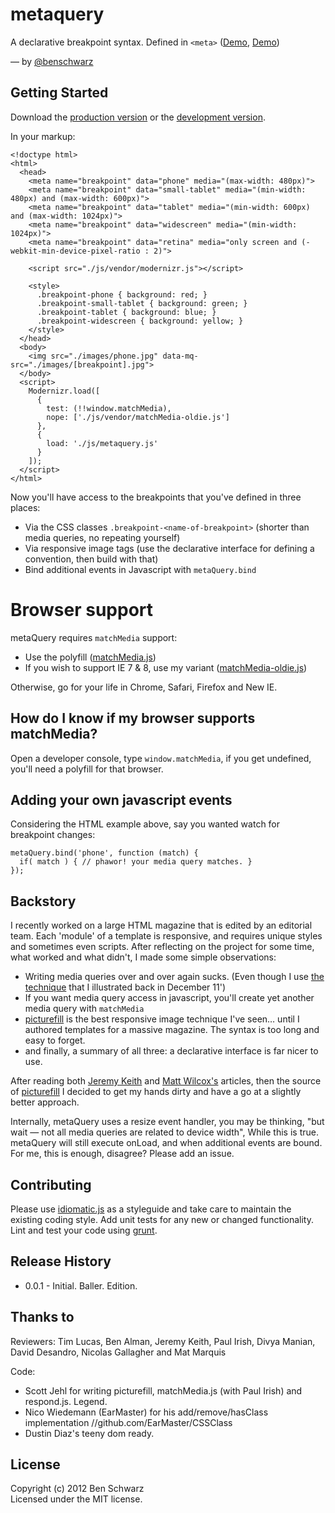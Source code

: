 # metaquery

A declarative breakpoint syntax. Defined in `<meta>` ([Demo](http://benschwarz.github.com/metaquery/images.html), [Demo](http://benschwarz.github.com/metaquery/css-classes.html))

— by [@benschwarz](http://twitter.com/benschwarz)

## Getting Started

Download the [production version][min] or the [development version][max].

[min]: https://raw.github.com/benschwarz/metaquery/master/metaquery.min.js
[max]: https://raw.github.com/benschwarz/metaquery/master/metaquery.js

In your markup:

    <!doctype html>
    <html>
      <head>
        <meta name="breakpoint" data="phone" media="(max-width: 480px)">
        <meta name="breakpoint" data="small-tablet" media="(min-width: 480px) and (max-width: 600px)">
        <meta name="breakpoint" data="tablet" media="(min-width: 600px) and (max-width: 1024px)">
        <meta name="breakpoint" data="widescreen" media="(min-width: 1024px)">
        <meta name="breakpoint" data="retina" media="only screen and (-webkit-min-device-pixel-ratio : 2)">
        
        <script src="./js/vendor/modernizr.js"></script>
  
        <style>
          .breakpoint-phone { background: red; }
          .breakpoint-small-tablet { background: green; }
          .breakpoint-tablet { background: blue; }
          .breakpoint-widescreen { background: yellow; }
        </style>
      </head>
      <body>
        <img src="./images/phone.jpg" data-mq-src="./images/[breakpoint].jpg">
      </body>
      <script>
        Modernizr.load([
          {
            test: (!!window.matchMedia),
            nope: ['./js/vendor/matchMedia-oldie.js']
          },
          {
            load: './js/metaquery.js'
          }
        ]);
      </script>
    </html>

Now you'll have access to the breakpoints that you've defined in three places:

* Via the CSS classes `.breakpoint-<name-of-breakpoint>` (shorter than media queries, no repeating yourself)
* Via responsive image tags (use the declarative interface for defining a convention, then build with that)
* Bind additional events in Javascript with `metaQuery.bind`

# Browser support

metaQuery requires `matchMedia` support: 

* Use the polyfill ([matchMedia.js][matchMedia.js])
* If you wish to support IE 7 & 8, use my variant ([matchMedia-oldie.js][matchmedia-oldie])

Otherwise, go for your life in Chrome, Safari, Firefox and New IE.

## How do I know if my browser supports matchMedia? 

Open a developer console, type `window.matchMedia`, if you get undefined, you'll need a polyfill for that browser.

## Adding your own javascript events

Considering the HTML example above, say you wanted watch for breakpoint changes:

    metaQuery.bind('phone', function (match) {
      if( match ) { // phawor! your media query matches. }
    });

## Backstory

I recently worked on a large HTML magazine that is edited by an editorial team. Each 'module' of a template is responsive, and requires unique styles and sometimes even scripts. After reflecting on the project for some time, what worked and what didn't, I made some simple observations: 

* Writing media queries over and over again sucks. (Even though I use [the technique][responsive-design-with-sass] that I illustrated back in December 11')
* If you want media query access in javascript, you'll create yet another media query with `matchMedia`
* [picturefill][picturefill] is the best responsive image technique I've seen… until I authored templates for a massive magazine. The syntax is too long and easy to forget. 
* and finally, a summary of all three: a declarative interface is far nicer to use.

After reading both [Jeremy Keith][Jeremy Keith's article] and [Matt Wilcox's][Matt Wilcox's article] articles, then the source of [picturefill][picturefill] I decided to get my hands dirty and have a go at a slightly better approach. 

Internally, metaQuery uses a resize event handler, you may be thinking, "but wait — not all media queries are related to device width", While this is true. metaQuery will still execute onLoad, and when additional events are bound. For me, this is enough, disagree? Please add an issue. 

## Contributing
Please use [idiomatic.js][idiomatic.js] as a styleguide and take care to maintain the existing coding style. Add unit tests for any new or changed functionality. Lint and test your code using [grunt][grunt].

## Release History

* 0.0.1 - Initial. Baller. Edition.

## Thanks to

Reviewers: Tim Lucas, Ben Alman, Jeremy Keith, Paul Irish, Divya Manian, David Desandro, Nicolas Gallagher and Mat Marquis

Code: 

* Scott Jehl for writing picturefill, matchMedia.js (with Paul Irish) and respond.js. Legend.
* Nico Wiedemann (EarMaster) for his add/remove/hasClass implementation //github.com/EarMaster/CSSClass
* Dustin Diaz's teeny dom ready.

## License
Copyright (c) 2012 Ben Schwarz  
Licensed under the MIT license.


[matchMedia.js]: https://github.com/paulirish/matchMedia.js
[matchmedia-oldie]: https://github.com/benschwarz/matchMedia.js/tree/IE7-8
[picturefill]: https://github.com/scottjehl/picturefill
[Jeremy Keith's article]: http://adactio.com/journal/5429/
[Matt Wilcox's article]: http://mattwilcox.net/archive/entry/id/1091/
[responsive-design-with-sass]: http://theint.ro/blogs/outro/4686992-responsive-design-with-sass
[idiomatic.js]: https://github.com/rwldrn/idiomatic.js
[grunt]: https://github.com/cowboy/grunt